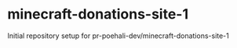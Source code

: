 # minecraft-donations-site-1

Initial repository setup for pr-poehali-dev/minecraft-donations-site-1
